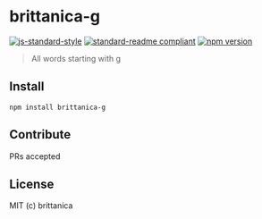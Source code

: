 # brittanica-g

[![js-standard-style](https://img.shields.io/badge/code%20style-standard-brightgreen.svg?style=flat-square)](http://standardjs.com/)
[![standard-readme compliant](https://img.shields.io/badge/standard--readme-OK-green.svg?style=flat-square)](https://github.com/RichardLitt/standard-readme)
[![npm version](https://img.shields.io/npm/v/brittanica-g.svg?style=flat-square)](https://badge.fury.io/js/brittanica-g)

> All words starting with g

## Install
```
npm install brittanica-g
```

## Contribute

PRs accepted

## License

MIT (c) brittanica
